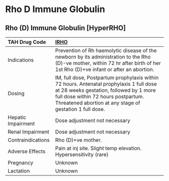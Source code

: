 # Rho D Immune Globulin

## Rho (D) Immune Globulin [HyperRHO]

| TAH Drug Code      | [**IRHO**](https://www.tahsda.org.tw/drugs/hissearch.php?drug_code=IRHO)                                                                                                                                                            |
|:-------------------|:------------------------------------------------------------------------------------------------------------------------------------------------------------------------------------------------------------------------------------|
| Indications        | Prevention of Rh haemolytic disease of the newborn by its administration to the Rho (D)-ve mother, within 72 hr after birth of her 1st Rho (D)+ve infant or after an abortion.                                                      |
| Dosing             | IM, full dose, Postpartum prophylaxis within 72 hours. Antenatal prophylaxis 1 full dose at 28 weeks gestation, followed by 1 more full dose within 72 hours postpartum. Threatened abortion at any stage of gestation 1 full dose. |
| Hepatic Impairment | Dose adjustment not necessary                                                                                                                                                                                                       |
| Renal Impairment   | Dose adjustment not necessary                                                                                                                                                                                                       |
| Contraindications  | Rho (D)+ve mother.                                                                                                                                                                                                                  |
| Adverse Effects    | Pain at inj site. Slight temp elevation. Hypersensitivity (rare)                                                                                                                                                                    |
| Pregnancy          | Unknown                                                                                                                                                                                                                             |
| Lactation          | Unknown                                                                                                                                                                                                                             |

